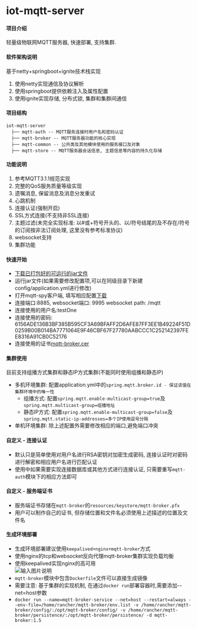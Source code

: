 # iot-mqtt-server

#### 项目介绍
轻量级物联网MQTT服务器, 快速部署, 支持集群.

#### 软件架构说明
基于netty+springboot+ignite技术栈实现
1. 使用netty实现通信及协议解析
2. 使用springboot提供依赖注入及属性配置
3. 使用ignite实现存储, 分布式锁, 集群和集群间通信

#### 项目结构
```
iot-mqtt-server
  ├── mqtt-auth -- MQTT服务连接时用户名和密码认证
  ├── mqtt-broker -- MQTT服务器功能的核心实现
  ├── mqtt-common -- 公共类及其他模块使用的服务接口及对象
  ├── mqtt-store -- MQTT服务器会话信息, 主题信息等内容的持久化存储
```

#### 功能说明
1. 参考MQTT3.1.1规范实现
2. 完整的QoS服务质量等级实现
3. 遗嘱消息, 保留消息及消息分发重试
4. 心跳机制
5. 连接认证(强制开启)
5. SSL方式连接(不支持非SSL连接)
6. 主题过滤(未完全实现标准: 以#或+符号开头的、以/符号结尾的及不存在/符号的订阅按非法订阅处理, 这里没有参考标准协议)
7. websocket支持
8. 集群功能

#### 快速开始
- [下载已打包好的可运行的jar文件](https://gitee.com/recallcode/iot-mqtt-server/releases)
- 运行jar文件(如果需要修改配置项,可以在同级目录下新建config/application.yml进行修改)
- 打开mqtt-spy客户端, 填写相应配置[下载](https://github.com/eclipse/paho.mqtt-spy/wiki/Downloads)
- 连接端口:8885, websocket端口: 9995 websocket path: /mqtt
- 连接使用的用户名:testOne
- 连接使用的密码: 6156ADE136B3BF385B595CF3A69BFAFF2D6AFE87FF3EE1B49224F51D0259B00B014BA7771064E9F46CBF67F27780AABCCC1C252142397FEE8316A91CB0C52176
- 连接使用的证书[mqtt-broker.cer](https://gitee.com/recallcode/iot-mqtt-server/releases)

#### 集群使用
目前支持组播方式集群和静态IP方式集群(不能同时使用组播和静态IP)
- 多机环境集群: 配置application.yml中的`spring.mqtt.broker.id - 保证该值在集群环境中的唯一性`
  - 组播方式: 配置`spring.mqtt.enable-multicast-group=true`及`spring.mqtt.multicast-group=组播地址`
  - 静态IP方式: 配置`spring.mqtt.enable-multicast-group=false`及`spring.mqtt.static-ip-addresses=多个IP使用逗号分隔`
- 单机环境集群: 除上述配置外需要修改相应的端口,避免端口冲突

#### 自定义 - 连接认证
- 默认只是简单使用对用户名进行RSA密钥对加密生成密码, 连接认证时对密码进行解密和相应用户名进行匹配认证
- 使用中如果需要实现连接数据库或其他方式进行连接认证, 只需要重写`mqtt-auth`模块下的相应方法即可

#### 自定义 - 服务端证书
- 服务端证书存储在`mqtt-broker`的`resources/keystore/mqtt-broker.pfx`
- 用户可以制作自己的证书, 但存储位置和文件名必须使用上述描述的位置及文件名

#### 生成环境部署
- 生成环境部署建议使用`keepalived+nginx+mqtt-broker`方式
- 使用nginx的tcp和websocket反向代理mqtt-broker集群实现负载均衡
- 使用keepalived实现nginx的高可用    
![输入图片说明](https://images.gitee.com/uploads/images/2018/0712/112559_e5f8401d_1081719.png "QQ拼音截图20180712112409.png")
- `mqtt-broker`模块中包含`Dockerfile`文件可以直接生成镜像
- 需要注意: 基于集群的实现机制, 在通过`docker run`部署容器时,需要添加--net=host参数
- `docker run --name=mqtt-broker-service --net=host --restart=always --env-file=/home/rancher/mqtt-broker/env.list -v /home/rancher/mqtt-broker/config/:/opt/mqtt-broker/config/ -v /home/rancher/mqtt-broker/persistence/:/opt/mqtt-broker/persistence/ -d mqtt-broker:1.5`